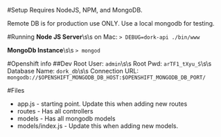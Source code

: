 #Setup
Requires NodeJS, NPM, and MongoDB.

Remote DB is for production use ONLY. Use a local mongodb for testing.

#Running
__Node JS Server__\s\s
on Mac: `> DEBUG=dork-api ./bin/www`

__MongoDb Instance__\s\s
`> mongod`

#Openshift info
##Dev
Root User:  `admin`\s\s
Root Pwd:   `arTF1_tXyu_S`\s\s
Database Name:  `dork_db`\s\s
Connection URL: `mongodb://$OPENSHIFT_MONGODB_DB_HOST:$OPENSHIFT_MONGODB_DB_PORT/`

#Files
* app.js - starting point. Update this when adding new routes
* routes - Has all controllers
* models - Has all mongodb models
* models/index.js - Update this when adding new models.